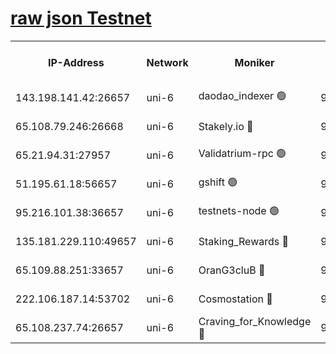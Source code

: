 [raw json Testnet](https://rpc-check.junot.stavr.tech/junot/rpc-junot-result.json)
=


<table><tr><th>IP-Address</th><th>Network</th><th>Moniker</th><th>Latest Block Height</th><th>Earliest Block Height</th><th>Catching Up</th><th>Tx Index</th><th>Voting Power</th><th>Scan Time</th></tr><tr><td>143.198.141.42:26657</td><td>uni-6</td><td>daodao_indexer 🟢</td><td>9290168</td><td>1</td><td>False</td><td>off</td><td>0</td><td>2024-03-28T00:17:55.416510989UTC</td></tr><tr><td>65.108.79.246:26668</td><td>uni-6</td><td>Stakely.io 🔴</td><td>9290162</td><td>1570872</td><td>False</td><td>on</td><td>11</td><td>2024-03-28T00:17:37.652424086UTC</td></tr><tr><td>65.21.94.31:27957</td><td>uni-6</td><td>Validatrium-rpc 🟢</td><td>9290161</td><td>2943363</td><td>False</td><td>on</td><td>0</td><td>2024-03-28T00:17:33.269060402UTC</td></tr><tr><td>51.195.61.18:56657</td><td>uni-6</td><td>gshift 🟢</td><td>9290156</td><td>7691417</td><td>False</td><td>on</td><td>0</td><td>2024-03-28T00:17:19.420899615UTC</td></tr><tr><td>95.216.101.38:36657</td><td>uni-6</td><td>testnets-node 🟢</td><td>9290162</td><td>8116304</td><td>False</td><td>on</td><td>0</td><td>2024-03-28T00:17:39.996725422UTC</td></tr><tr><td>135.181.229.110:49657</td><td>uni-6</td><td>Staking_Rewards 🔴</td><td>9290170</td><td>8388763</td><td>False</td><td>on</td><td>1008</td><td>2024-03-28T00:18:02.156091111UTC</td></tr><tr><td>65.109.88.251:33657</td><td>uni-6</td><td>OranG3cluB 🔴</td><td>9290169</td><td>8418953</td><td>False</td><td>on</td><td>11</td><td>2024-03-28T00:17:59.807776157UTC</td></tr><tr><td>222.106.187.14:53702</td><td>uni-6</td><td>Cosmostation 🔴</td><td>9290160</td><td>9204626</td><td>False</td><td>on</td><td>109013</td><td>2024-03-28T00:17:30.958294549UTC</td></tr><tr><td>65.108.237.74:26657</td><td>uni-6</td><td>Craving_for_Knowledge 🔴</td><td>9290166</td><td>9236055</td><td>False</td><td>on</td><td>9004</td><td>2024-03-28T00:17:50.520797199UTC</td></tr></table>